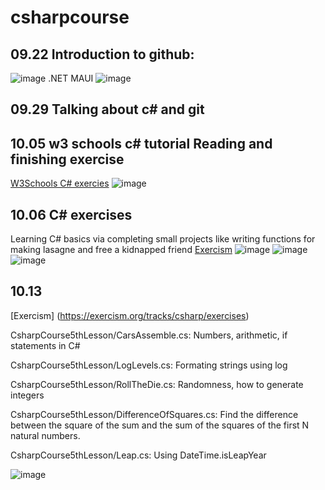 # csharpcourse

## 09.22 Introduction to github:
![image](https://user-images.githubusercontent.com/44648333/191684037-999401a0-3186-44ba-aaea-bc38a6de253c.png)
.NET MAUI
![image](https://user-images.githubusercontent.com/44648333/191685148-5e9fdbe1-b2be-43f7-93e8-9b33d0ad0687.png)

## 09.29 Talking about c# and git

## 10.05 w3 schools c# tutorial Reading and finishing exercise
[W3Schools C# exercies](https://www.w3schools.com/cs/exercise.php?filename=exercise_exceptions2)
![image](https://user-images.githubusercontent.com/44648333/194061315-894e2d96-23e3-482e-ae83-ea0901f64b82.png)

## 10.06 C# exercises

Learning C# basics via completing small projects like writing functions for making lasagne and free a kidnapped friend
[Exercism](https://exercism.org/dashboard)
![image](https://user-images.githubusercontent.com/44648333/194240967-c5ca4f44-6fa8-4427-96e1-ffb100c873e2.png)
![image](https://user-images.githubusercontent.com/44648333/194241916-503b25fc-35f5-4056-b41e-b1afb825d7ae.png)
![image](https://user-images.githubusercontent.com/44648333/194242822-89049562-3ac3-4cca-831f-b668ed08999a.png)

## 10.13 
[Exercism] (https://exercism.org/tracks/csharp/exercises)

CsharpCourse5thLesson/CarsAssemble.cs: Numbers, arithmetic, if statements in C#

CsharpCourse5thLesson/LogLevels.cs: Formating strings using log

CsharpCourse5thLesson/RollTheDie.cs: Randomness, how to generate integers

CsharpCourse5thLesson/DifferenceOfSquares.cs: Find the difference between the square of the sum and the sum of the squares of the first N natural numbers.

CsharpCourse5thLesson/Leap.cs: Using DateTime.isLeapYear

![image](https://user-images.githubusercontent.com/44648333/195530371-a5d8e466-7208-4f75-bc49-cc1dfe7c2d6b.png)










